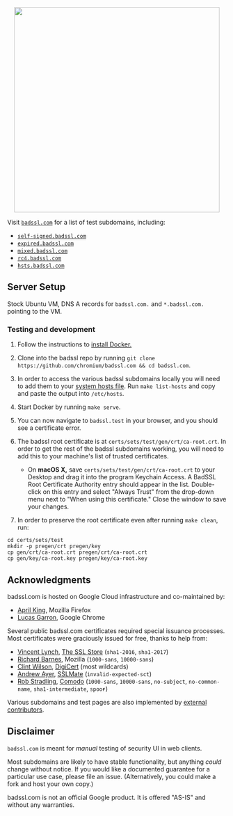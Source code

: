 <center>
  <a href="https://badssl.com/">
    <img src="./badssl.png" width="472" />
  </a>
</center>

Visit [`badssl.com`](https://badssl.com/) for a list of test subdomains, including:

- [`self-signed.badssl.com`](https://self-signed.badssl.com)
- [`expired.badssl.com`](https://expired.badssl.com)
- [`mixed.badssl.com`](https://mixed.badssl.com)
- [`rc4.badssl.com`](https://rc4.badssl.com)
- [`hsts.badssl.com`](https://hsts.badssl.com)

## Server Setup

Stock Ubuntu VM, DNS A records for `badssl.com.` and `*.badssl.com.` pointing to the VM.

### Testing and development

1. Follow the instructions to [install Docker.](https://www.docker.com/get-docker)

2. Clone into the badssl repo by running `git clone https://github.com/chromium/badssl.com && cd badssl.com`.
 
3. In order to access the various badssl subdomains locally you will need to add them to your [system hosts file](https://bencane.com/2013/10/29/managing-dns-locally-with-etchosts/). Run `make list-hosts` and copy and paste the output into `/etc/hosts`. 

4. Start Docker by running `make serve`.

5. You can now navigate to `badssl.test` in your browser, and you should see a certificate error.

6. The badssl root certificate is at `certs/sets/test/gen/crt/ca-root.crt`. In order to get the rest of the badssl subdomains working, you will need to add this to your machine's list of trusted certificates.
    - On <b>macOS X,</b> save `certs/sets/test/gen/crt/ca-root.crt` to your Desktop and drag it into the program Keychain Access. A BadSSL Root Certificate Authority entry should appear in the list. Double-click on this entry and select "Always Trust" from the drop-down menu next to "When using this certificate." Close the window to save your changes.

7. In order to preserve the root certificate even after running `make clean`, run:

```
cd certs/sets/test
mkdir -p pregen/crt pregen/key
cp gen/crt/ca-root.crt pregen/crt/ca-root.crt
cp gen/key/ca-root.key pregen/key/ca-root.key
``` 

## Acknowledgments

badssl.com is hosted on Google Cloud infrastructure and co-maintained by:

- [April King](https://github.com/april), Mozilla Firefox
- [Lucas Garron](https://github.com/lgarron), Google Chrome

Several public badssl.com certificates required special issuance processes. Most certificates were graciously issued for free, thanks to help from:

- [Vincent Lynch](https://twitter.com/vtlynch), [The SSL Store](https://www.thesslstore.com/) (`sha1-2016`, `sha1-2017`)
- [Richard Barnes](https://twitter.com/rlbarnes), Mozilla (`1000-sans`, `10000-sans`)
- [Clint Wilson](https://twitter.com/clintw_), [DigiCert](https://www.digicert.com/) (most wildcards)
- [Andrew Ayer](https://github.com/agwa), [SSLMate](https://sslmate.com/) (`invalid-expected-sct`)
- [Rob Stradling](https://github.com/robstradling), [Comodo](https://www.comodo.com/) (`1000-sans`, `10000-sans`, `no-subject`, `no-common-name`, `sha1-intermediate`, `ѕрооғ`)

Various subdomains and test pages are also implemented by [external contributors](https://github.com/chromium/badssl.com/graphs/contributors).

## Disclaimer

`badssl.com` is meant for *manual* testing of security UI in web clients.

Most subdomains are likely to have stable functionality, but anything *could* change without notice. If you would like a documented guarantee for a particular use case, please file an issue. (Alternatively, you could make a fork and host your own copy.)

badssl.com is not an official Google product. It is offered "AS-IS" and without any warranties.
